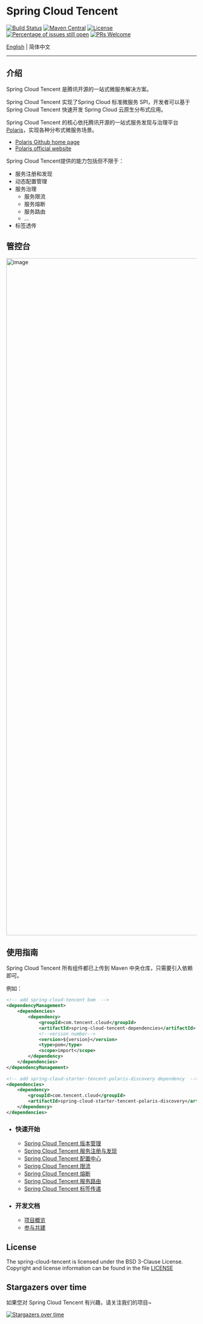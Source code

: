 # Spring Cloud Tencent

[![Build Status](https://github.com/Tencent/spring-cloud-tencent/actions/workflows/junit_test.yml/badge.svg)](https://github.com/Tencent/spring-cloud-tencent/actions/workflows/junit_test.yml)
[![Maven Central](https://img.shields.io/maven-central/v/com.tencent.cloud/spring-cloud-tencent?label=Maven%20Central)](https://search.maven.org/search?q=g:com.tencent.cloud%20AND%20a:spring-cloud-tencent)
[![License](https://img.shields.io/badge/License-BSD%203--Clause-blue.svg)](https://opensource.org/licenses/BSD-3-Clause)
[![Percentage of issues still open](http://isitmaintained.com/badge/open/Tencent/spring-cloud-tencent.svg)](https://github.com/Tencent/spring-cloud-tencent/issues)
[![PRs Welcome](https://img.shields.io/badge/PRs-welcome-brightgreen.svg)](https://github.com/Tencent/spring-cloud-tencent/wiki/Contributing)

[English](./README.md) | 简体中文 

---

## 介绍

Spring Cloud Tencent 是腾讯开源的一站式微服务解决方案。

Spring Cloud Tencent 实现了Spring Cloud 标准微服务 SPI，开发者可以基于 Spring Cloud Tencent 快速开发 Spring Cloud 云原生分布式应用。

Spring Cloud Tencent 的核心依托腾讯开源的一站式服务发现与治理平台 [Polaris](https://github.com/polarismesh/polaris)，实现各种分布式微服务场景。

- [Polaris Github home page](https://github.com/polarismesh/polaris)
- [Polaris official website](https://polarismesh.cn/)

Spring Cloud Tencent提供的能力包括但不限于：

- 服务注册和发现
- 动态配置管理
- 服务治理
   - 服务限流
   - 服务熔断
   - 服务路由
   - ...
- 标签透传

## 管控台

<img width="1792" alt="image" src="https://user-images.githubusercontent.com/4991116/163402268-48493802-4555-4b93-8e31-011410f2166b.png">

## 使用指南

Spring Cloud Tencent 所有组件都已上传到 Maven 中央仓库，只需要引入依赖即可。

例如：

```` xml  
<!-- add spring-cloud-tencent bom  -->
<dependencyManagement>
    <dependencies>
        <dependency>
            <groupId>com.tencent.cloud</groupId>
            <artifactId>spring-cloud-tencent-dependencies</artifactId>
            <!--version number-->
            <version>${version}</version>
            <type>pom</type>
            <scope>import</scope>
        </dependency>
    </dependencies>
</dependencyManagement>    
                 
<!-- add spring-cloud-starter-tencent-polaris-discovery dependency  -->
<dependencies>
    <dependency>
        <groupId>com.tencent.cloud</groupId>
        <artifactId>spring-cloud-starter-tencent-polaris-discovery</artifactId>
    </dependency>
</dependencies>

````

- ### 快速开始
    - [Spring Cloud Tencent 版本管理](https://github.com/Tencent/spring-cloud-tencent/wiki/Spring-Cloud-Tencent-Version-Management)
    - [Spring Cloud Tencent 服务注册与发现](https://github.com/Tencent/spring-cloud-tencent/wiki/Spring-Cloud-Tencent-Discovery-Usage-Documentation)
    - [Spring Cloud Tencent 配置中心](https://github.com/Tencent/spring-cloud-tencent/wiki/Spring-Cloud-Tencent-Config-Usage-Documentation)
    - [Spring Cloud Tencent 限流](https://github.com/Tencent/spring-cloud-tencent/wiki/Spring-Cloud-Tencent-Rate-Limit-Usage-Document)
    - [Spring Cloud Tencent 熔断](https://github.com/Tencent/spring-cloud-tencent/wiki/Spring-Cloud-Tencent-Circuitbreaker-Usage-Document)
    - [Spring Cloud Tencent 服务路由](https://github.com/Tencent/spring-cloud-tencent/wiki/Spring-Cloud-Tencent-Router-Usage-Document)
    - [Spring Cloud Tencent 标签传递](https://github.com/Tencent/spring-cloud-tencent/wiki/Spring-Cloud-Tencent-Metadata-Transfer-Usage-Document)

- ### 开发文档
  - [项目概览](https://github.com/Tencent/spring-cloud-tencent/wiki/%E9%A1%B9%E7%9B%AE%E6%A6%82%E8%A7%88)
  - [参与共建](https://github.com/Tencent/spring-cloud-tencent/wiki/Contributing)

## License
The spring-cloud-tencent is licensed under the BSD 3-Clause License. Copyright and license information can be found in the file [LICENSE](LICENSE)

## Stargazers over time

如果您对 Spring Cloud Tencent 有兴趣，请关注我们的项目~

[![Stargazers over time](https://starchart.cc/Tencent/spring-cloud-tencent.svg)](https://starchart.cc/Tencent/spring-cloud-tencent)

